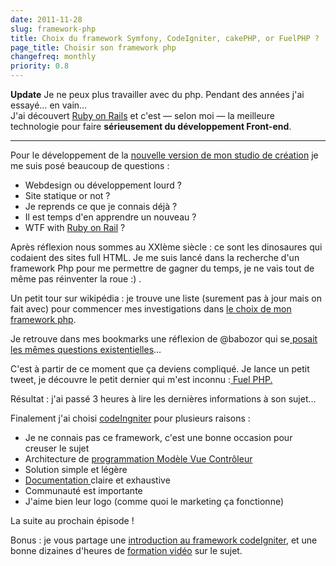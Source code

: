 ```yaml
---
date: 2011-11-28
slug: framework-php
title: Choix du framework Symfony, CodeIgniter, cakePHP, or FuelPHP ?
page_title: Choisir son framework php
changefreq: monthly
priority: 0.8
---
```


__Update__ Je ne peux plus travailler avec du php. Pendant des années j'ai essayé… en vain… <br>
J'ai découvert [Ruby on Rails](https://github.com/flexbox) et c'est — selon moi — la meilleure technologie pour faire __sérieusement du développement Front-end__.

---

Pour le développement de la [nouvelle version de mon studio de création](http://davidl.fr) je me suis posé beaucoup de questions :

- Webdesign ou développement lourd ?
- Site statique or not ?
- Je reprends ce que je connais déjà ?
- Il est temps d'en apprendre un nouveau ?
- WTF with [Ruby on Rail](http://fr.wikipedia.org/wiki/Ruby_on_Rails) ?

Après réflexion nous sommes au XXIème siècle : ce sont les dinosaures qui codaient des sites full HTML. Je me suis lancé dans la recherche d'un framework Php pour me permettre de gagner du temps, je ne vais tout de même pas réinventer la roue :) .

Un petit tour sur wikipédia : je trouve une liste (surement pas à jour mais on fait avec) pour commencer mes investigations dans [le choix de mon framework php](http://fr.wikipedia.org/wiki/Liste_de_frameworks_PHP).

Je retrouve dans mes bookmarks une réflexion de @babozor qui se[ posait les mêmes questions existentielles](http://www.travailleursduweb.com/2008/04/29/le-difficile-choix-dun-framework-php.html)…

C'est à partir de ce moment que ça deviens compliqué.
Je lance un petit tweet, je découvre le petit dernier qui m'est inconnu :[ Fuel PHP.](http://fuelphp.com/)

Résultat : j'ai passé 3 heures à lire les dernières informations à son sujet…

Finalement j'ai choisi [codeIngniter](http://codeIngniter.com) pour plusieurs raisons :

- Je ne connais pas ce framework, c'est une bonne occasion pour creuser le sujet
- Architecture de [programmation Modèle Vue Contrôleur](http://fr.wikipedia.org/wiki/Mod%C3%A8le-Vue-Contr%C3%B4leur)
- Solution simple et légère
- [Documentation ](http://www.codeigniter.fr/user_guide/)claire et exhaustive
- Communauté est importante
- J'aime bien leur logo (comme quoi le marketing ça fonctionne)

La suite au prochain épisode !

Bonus : je vous partage une [introduction au framework codeIgniter](http://www.siteduzero.com/tutoriel-3-370694-codeigniter-le-framework-au-service-des-zeros.html), et une bonne dizaines d'heures de [formation vidéo](http://net.tutsplus.com/sessions/codeigniter-from-scratch/) sur le sujet.
